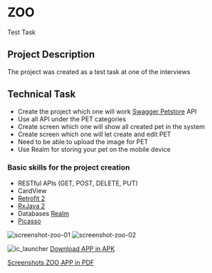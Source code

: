 # ZOO
Test Task

## Project Description
The project was created as a test task at one of the interviews

## Technical Task
+ Create the project which one will work [Swagger Petstore](http://petstore.swagger.io/) API
+ Use all API under the PET categories
+ Create screen which one will show all created pet in the system
+ Create screen which one will let create and edit PET
+ Need to be able to upload the image for PET
+ Use Realm for storing your pet on the mobile device

### Basic skills for the project creation
+ RESTful APIs (GET, POST, DELETE, PUT)
+ CardView
+ [Retrofit 2](http://square.github.io/retrofit/)
+ [RxJava 2](https://github.com/ReactiveX/RxJava)
+ Databases [Realm](https://realm.io/docs/java/latest/)
+ [Picasso](http://square.github.io/picasso/)

![screenshot-zoo-01](https://user-images.githubusercontent.com/19373990/30513063-dbe081d8-9b05-11e7-8b2a-11d75537087d.jpg)
![screenshot-zoo-02](https://user-images.githubusercontent.com/19373990/30513064-de2f0824-9b05-11e7-8f1a-2976b2cb9412.jpg)

![ic_launcher](https://user-images.githubusercontent.com/19373990/30512860-22a718a2-9b01-11e7-8594-bbbf1eb71da5.png)
[Download APP in APK](https://drive.google.com/file/d/0B_FuLrEepxSsOXJLT25SZXpXb0U/view?usp=sharing)

[Screenshots ZOO APP in PDF](https://drive.google.com/file/d/0B_FuLrEepxSsSDNjRVduM1RmSDQ/view?usp=sharing)
